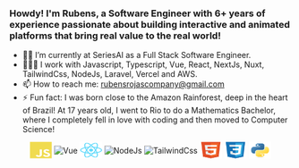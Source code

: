 ### Howdy! I'm Rubens, a Software Engineer with 6+ years of experience passionate about building interactive and animated platforms that bring **real** value to the **real world**!

- 🧑‍💻 I’m currently at SeriesAI as a Full Stack Software Engineer.
- 🧑🏻‍💻 I work with Javascript, Typescript, Vue, React, NextJs, Nuxt, TailwindCss, NodeJs, Laravel, Vercel and AWS.
- 📫 How to reach me: rubensrojascompany@gmail.com
- ⚡ Fun fact: I was born close to the Amazon Rainforest, deep in the heart of Brazil! At 17 years old, I went to Rio to do a Mathematics Bachelor, where I completely fell in love with coding and then moved to Computer Science!

<div align="center" style="display: inline_block">
  <img align="center" alt="Js" height="30" width="40" src="https://raw.githubusercontent.com/devicons/devicon/master/icons/javascript/javascript-plain.svg">
  <img align="center" alt="Vue" height="30" width="40" src="https://cdn.jsdelivr.net/gh/devicons/devicon/icons/vuejs/vuejs-original.svg" />
  <img align="center" alt="React" height="30" width="40" src="https://raw.githubusercontent.com/devicons/devicon/master/icons/react/react-original.svg">
  <img align="center" alt="NodeJs" height="30" width="40" src="https://cdn.jsdelivr.net/gh/devicons/devicon/icons/nodejs/nodejs-plain.svg" />
  <img align="center" alt="TailwindCss" height="30" width="40" src="https://tailwindcss.com/_next/static/media/tailwindcss-mark.d52e9897.svg" /> 
  <img align="center" alt="HTML" height="30" width="40" src="https://raw.githubusercontent.com/devicons/devicon/master/icons/html5/html5-original.svg">
  <img align="center" alt="CSS" height="30" width="40" src="https://raw.githubusercontent.com/devicons/devicon/master/icons/css3/css3-original.svg">
  <img align="center" alt="Python" height="30" width="40" src="https://raw.githubusercontent.com/devicons/devicon/master/icons/python/python-original.svg">
</div>
